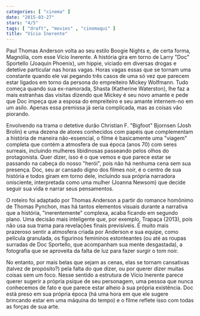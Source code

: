 ```yaml
---
categories: [ "cinema" ]
date: "2015-03-27"
stars: "4/5"
tags: [ "draft", "movies" , "cinemaqui" ]
title: "Vício Inerente"
---
```

Paul Thomas Anderson volta ao seu estilo Boogie Nights e, de certa forma,
Magnólia, com esse Vício Inerente. A história gira em torno de Larry
"Doc" Sportello (Joaquin Phoenix), um hippie, viciado em diversas drogas e
detetive particular nas horas vagas. Horas vagas essas que se tornam uma
constante quando ele vai pegando três casos de uma só vez que parecem
estar ligados em torno da persona do empreiteiro Mickey Wolfmann. Tudo
começa quando sua ex-namorada, Shasta (Katherine Waterston), lhe faz a
mais estranhas das visitas dizendo que Mickey é seu novo amante e pede
que Doc impeça que a esposa do empreiteiro e seu amante internem-no em
um asilo. Apenas essa premissa já seria complicada, mas as coisas vão
piorando.

Envolvendo na trama o detetive durão Christian F. "Bigfoot" Bjornsen
(Josh Brolin) e uma dezena de atores conhecidos com papéis que
complementam a história de maneira não-essencial, o filme é basicamente
uma "viagem" completa que contém a atmosfera de sua época (anos 70)
com seres surreais, incluindo mulheres libidinosas passeando pelos olhos
do protagonista. Quer dizer, isso é o que vemos e que parece estar se
passando na cabeça do nosso "herói", pois não há nenhuma cena sem
sua presença. Doc, seu ar cansado digno dos filmes noir, é o centro
de sua história e todos giram em torno dele, incluindo sua própria
narradora onisciente, interpretada como uma mulher (Joanna Newsom)
que decide seguir sua vida e narrar seus pensamentos.

O roteiro foi adaptado por Thomas Anderson a partir do romance homônimo
de Thomas Pynchon, mas há tantos elementos visuais durante a narrativa
que a história, "inerentemente" complexa, acaba ficando em segundo
plano. Uma decisão mais inteligente que, por exemplo, Trapaça (2013),
pois não usa sua trama para revelações finais previsíveis. É muito
mais prazeroso sentir a atmosfera criada por Anderson e sua equipe,
como película granulada, os figurinos femininos estonteantes (ou até as
roupas surradas de Doc Sportello, que acompanham sua mente desgastada), a
fotografia que se aproveita da falta de luz para fazer surgir o tom noir.

No entanto, por mais belas que sejam as cenas, elas se tornam cansativas
(talvez de propósito?) pela falta do que dizer, ou por querer dizer
muitas coisas sem um foco. Nesse sentido a estrutura de Vício Inerente
parece querer sugerir a própria psique de seu personagem, uma pessoa
que nunca conhecemos de fato e que parece estar alheio à sua própria
existência. Doc está preso em sua própria época (há uma hora em que
ele sugere brincando estar em uma máquina do tempo) e o filme reflete
isso com todas as forças de sua arte.

